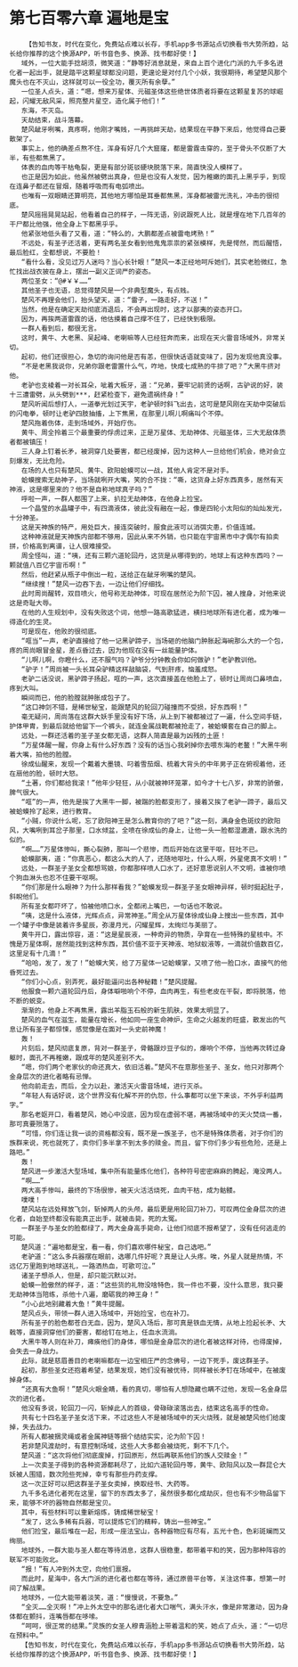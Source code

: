 # 第七百零六章 遍地是宝
        【告知书友，时代在变化，免费站点难以长存，手机app多书源站点切换看书大势所趋，站长给你推荐的这个换源APP，听书音色多、换源、找书都好使！】
       域外，一位大能手捻胡须，微笑道：“静等好消息就是，来自上百个进化门派的九千多名进化者一起出手，就是踏平这颗星球都没问题，更遑论是对付几个小妖，我很期待，希望楚风那个魔头也在不灭山，这样就可以一役全功，覆灭所有余孽。”
       一位圣人点头，道：“嗯，想来万星体、元磁圣体这些绝世体质者将要在这颗星复苏的球崛起，闪耀无敌风采，照亮整片星空，造化属于他们！”
       东海，不灭岛。
       天劫结束，战斗落幕。
       楚风龇牙咧嘴，真疼啊，他刚才嘴贱，一再挑衅天劫，结果现在平静下来后，他觉得自己要散架了。
       事实上，他的确差点熬不住，浑身有好几个大窟窿，都是雷霆击穿的，至于骨头不仅断了大半，有些都焦黑了。
       体表的血肉等干枯龟裂，更是有部分斑驳硬块脱落下来，简直快没人模样了。
       也正是因为如此，他虽然被劈出真身，但是也没有人发觉，因为稚嫩的面孔上黑乎乎，到现在连鼻子都还在冒烟，随着呼吸而有电弧喷出。
       也唯有一双眼睛还算明亮，其他地方哪怕是耳垂都焦黑，浑身都被雷光洗礼，冲击的很彻底。
       楚风摇摇晃晃站起，他看着自己的样子，一阵无语，别说跟死人比，就是埋在地下几百年的干尸都比他强，他全身上下都黑乎乎。
       他紧张地低头看了又看，道：“特么的，大鹏都差点被雷电烤熟！”
       不远处，有圣子还活着，更有两名圣女看到他鬼鬼祟祟的紧张模样，先是愕然，而后醒悟，最后脸红，全都想说，不要脸！
       “看什么看，没见过万人迷吗？当心长针眼！”楚风一本正经地呵斥她们，其实老脸微红，急忙找出战衣披在身上，摆出一副义正词严的姿态。
       两位圣女：“@#￥￥……”
       其他圣子也无语，总觉得楚风是一个非典型魔头，有点贱。
       楚风不再理会他们，抬头望天，道：“雷子，一路走好，不送！”
       当然，他是在确定天劫彻底消退后，不会再出现时，这才以鄙夷的姿态开口。
       因为，再挨两道雷霆的话，他估摸着自己撑不住了，已经快到极限。
       一群人看到后，都很无言。
       这时，黄牛、大老黑、吴起峰、老喇嘛等人已经狂奔而来，出现在天火雷音场域外，非常关切。
       起初，他们还很担心，急切的询问他是否有恙，但很快话语就变味了，因为发现他真没事。
       “不是老黑我说你，兄弟你跟老雷置什么气，咋地，快成七成熟的牛排了吧？”大黑牛挤对他。
       老驴也支棱着一对长耳朵，呲着大板牙，道：“兄弟，要牢记前贤的话啊，古驴说的好，装十三遭雷劈，从头劈到***，赶紧检查下，避免遗祸终身！”
       楚风听闻后想打人，一道拳光划过天宇，老驴顿时斜飞出去，这可是楚风刚在天劫中突破后的闪电拳，顿时让老驴四肢抽搐，上下焦黑，在那里儿啊儿啊痛叫个不停。
       楚风拖着伤体，走到场域外，开始疗伤。
       黄牛、周全拎着三个最重要的俘虏过来，正是万星体、无劫神体、元磁圣体，三大无敌体质者都被镇压！
       三人身上钉着长矛，被洞穿几处要害，都已经废掉，因为这种人一旦给他们机会，绝对会立刻爆发，无比危险。
       在场的人也只有楚风、黄牛、欧阳蛤蟆可以一战，其他人肯定不是对手。
       蛤蟆搜索无劫神子，当场就咧开大嘴，笑的合不拢：“嘶，这货身上好东西真多，居然有天神液，这是哪里来的？他不是自称地球真子吗？”
       呼啦一声，一群人都围了上来，扒拉无劫神体，在他身上捡宝。
       一个晶莹的水晶罐子中，有四滴液体，彼此没有融在一起，像是四轮小太阳似的灿灿发光，十分神圣。
       这是天神族的特产，用处巨大，接连突破时，服食此液可以消弭灾患，价值连城。
       这种神液就是天神族内部都不够用，因此从来不外销，也只能在宇宙黑市中才偶尔有拍卖拼，价格高到离谱，让人很难接受。
       周全怪叫，道：“咦，还有三颗六道轮回丹，这货是从哪得到的，地球上有这种东西吗？一颗就值八百亿宇宙币啊！”
       然后，他赶紧从瓶子中倒出一粒，送给正在龇牙咧嘴的楚风。
       “继续搜！”楚风一边吞下去，一边让他们仔细找。
       此时周尚醒转，双目喷火，他号称无劫神体，可现在居然沦为阶下囚，被人搜身，对他来说这是奇耻大辱。
       在他的人生规划中，没有失败这个词，他想一路高歌猛进，横扫地球所有进化者，成为唯一得造化的生灵。
       可是现在，他败的很彻底。
       “哐当”一声，老驴直接给了他一记黑驴蹄子，当场砸的他脑门肿胀起海碗那么大的一个包，疼的周尚眼冒金星，差点昏过去，因为他现在没有一丝能量护体。
       “儿啊儿啊，你瞪什么，还不服气吗？驴爷分分钟教会你如何做驴！”老驴教训他。
       “驴子！”周尚被一头长耳朵驴精这样敲脑袋，气到肝疼，恼羞成怒。
       老驴二话没说，黑驴蹄子扬起，哐的一声，这次直接盖在他脸上了，顿时让周尚口鼻喷血，疼到大叫。
       瞬间而已，他的脸膛就肿胀成包子了。
       “这口神剑不错，是稀世秘宝，能跟楚风的轮回刀碰撞而不受损，好东西啊！”
       毫无疑问，周尚落在这群大妖手里没有好下场，从上到下被都被过了一遍，什么空间手链，护体甲胄，到最后就给他留下一个裤头，就连金属战靴都被抢走了，被蛤蟆套在自己的脚上。
       远处，一群还活着的圣子圣女都无语，这群人简直是最为凶残的土匪！
       “万星体醒一醒，你身上有什么好东西？没有的话当心我剁掉你去喂东海的老鳌！”大黑牛咧着大嘴，拍他的脸膛。
       徐成仙醒来，发现一个戴着大墨镜、叼着雪茄烟、梳着大背头的中年男子正在俯视着他，还在扇他的脸，顿时大怒。
       “土著，你们都给我滚！”他年少轻狂，从小就被神环笼罩，如今才十七八岁，非常的骄傲，脾气很大。
       “哐”的一声，他先是挨了大黑牛一脚，被踹的脸都变形了，接着又挨了老驴一蹄子，最后又被蛤蟆拎了起来，进行教育。
       “小贼，你说什么呢，忘了欧阳神王是怎么教育你的了吧？”这一刻，满身金色斑纹的欧阳风，大嘴咧到耳岔子那里，口水倾盆，全喷在徐成仙的身上，让他一头一脸都湿漉漉，跟水洗的似的。
       “啊……”万星体惨叫，撕心裂肺，那叫一个悲惨，而后开始在这里干呕，狂吐不已。
       蛤蟆鄙夷，道：“你真恶心，都这么大的人了，还随地呕吐，什么人啊，外星佬真不文明！”
       远处，一群圣子圣女全都想骂娘，你都那样喷人口水了，还好意思说别人不文明，谁被你喷个狗血淋头也忍不住要干呕啊。
       “你们那是什么眼神？为什么那样看我？”蛤蟆发现一群圣子圣女眼神异样，顿时挺起肚子，斜睨他们。
       所有圣女都吓坏了，怕被他喷口水，全都闭上嘴巴，一句话也不敢说。
       “咦，这是什么液体，光辉点点，异常神圣。”周全从万星体徐成仙身上搜出一些东西，其中一个罐子中像是装着许多星辰，弥漫月光，闪耀星辉，太绚烂与美丽了。
       黄牛开口，露出惊容，道：“这是星辰液，一种奇异的物质，孕育在一些特殊的星核中。不愧是万星体啊，居然能找到这种东西，其价值不亚于天神液、地狱蚁液等，一滴就价值数百亿，这里足有十几滴！”
       “哈哈，发了，发了！”蛤蟆大笑，给了万星体一记蛤蟆掌，又喷了他一脸口水，直接气的他昏死过去。
       “你们小心点，别弄死，最好能逼问出各种秘籍！”楚风提醒。
       他服食一颗六道轮回丹后，身体噼啪响个不停，血肉再生，有些老皮在干裂，即将脱落，他不断的蜕变。
       渐渐的，他身上不再焦黑，露出羊脂玉石般的新生肌肤，效果太明显了。
       楚风的血气在滋生，能量在增长，他如同一座生命神炉，生命之火越发的旺盛，散发出的气息让所有圣子都惊悚，感觉像是在面对一头史前神魔！
       轰！
       片刻后，楚风彻底复原，背对一群圣子，骨骼跟炒豆子似的，爆响个不停，当他再次转过身躯时，面孔不再稚嫩，跟成年的楚风差别不大。
       “嗯，你们两个老家伙的命还真大，依旧活着。”楚风不在意那些圣子、圣女，他只对那两个金身层次的进化者略有忌惮。
       他向前走去，而后，全力以赴，激活天火雷音场域，进行灭杀。
       “年轻人有话好说，这个世界没有化解不开的仇怨，什么事都可以坐下来谈，不外乎利益两字。”
       那名老妪开口，看着楚风，她心中没底，因为现在虚弱不堪，再被场域中的天火焚烧一番，那可真要殒落了。
       “可惜，你们连让我一谈的资格都没有，既不是一族圣子，也不是特殊体质者，对于你们的族群来说，死也就死了，卖你们多半拿不到太多的赎金。而且，留下你们多少有些危险，还是上路吧。”
       轰！
       楚风进一步激活大型场域，集中所有能量炼化他们，各种符号密密麻麻的腾起，淹没两人。
       “啊……”
       两大高手惨叫，最终的下场很惨，被天火活活烧死，血肉干枯，成为骷髅。
       噗噗！
       楚风站在远处释放飞剑，斩掉两人的头颅，最后更是用轮回刀补刀，可叹两位金身层次的进化者，自始至终都没有能真正出手，就被击毙，死的太冤。
       一群圣子与圣女的脸都绿了，两大金身高手毙命，让他们彻底不报希望了，没有任何逃走的可能。
       楚风道：“遍地都是宝，看一看，你们喜欢哪件秘宝，自己选吧。”
       老驴道：“这么多兵器摆在眼前，选哪几件好呢？真是让人头疼。唉，外星人就是热情，不远亿万里跑到地球送礼，一路洒热血，可歌可泣。”
       诸圣子想杀人，但是，却只能沉默以对。
       蛤蟆一脸傲然的样子，道：“这些货的礼物没啥特色，我一件也不要，没什么意思，我只要无劫神体当陪练，杀他十八遍，磨砺我的神王身！”
       “小心此地别藏着大鱼！”黄牛提醒。
       楚风点头，带领一群人进入场域中，开始捡宝，也在补刀。
       所有圣子的脸色都苍白无血，因为，楚风入场后，那可真是铁血无情，从地上捡起长矛、大戟等，直接洞穿他们的要害，都给钉在地上，任血水流淌。
       大黑牛等人则在补刀，瘫痪他们的身体，哪怕是金身层次的进化者被这样对待，也得废掉，会失去一身战力。
       此际，就是慈眉善目的老喇嘛都在一边宝相庄严的念佛号，一边下死手，废这群圣子。
       起初，那些圣女还抱着希望，结果发现，她们没有被优待，同样被长矛钉在场域中，在被废掉身体。
       “还真有大鱼啊！”楚风火眼金睛，看的真切，哪怕有人想隐藏也瞒不过他，发现一名金身层次的进化者。
       他没有多说，轮回刀一闪，斩掉此人的首级，骨碌碌滚落出去，结束这名高手的性命。
       共有七十四名圣子圣女活下来，不过这些人不是被场域中的天火烧残，就是被楚风他们给废掉，失去战力。
       所有人都被捆灵绳或者金属神链等捆个结结实实，沦为阶下囚！
       若非楚风渡劫时，有意控制场域，这些人大多都会被烧死，剩不下几个。
       楚风道：“这次将他们彻底废掉，打回原形，然后再联系他们的族人交赎金！”
       上一次卖圣子得到的各种资源都耗尽了，比如六道轮回丹等，黄牛、欧阳风以及一群昆仑大妖被人围猎，数次险些死掉，幸亏有那些丹药支撑。
       这一次正好可以把这群圣子圣女卖掉，换取经书、大药等。
       九千多名进化者死在这里，留下的东西太多了，虽然很多都化成劫灰，但也有不少物品留下来，能够不坏的器物自然都是宝贝。
       其中，有些材料可以重新熔炼，铸成稀世秘宝！
       “发了，这么多稀有兵器，可以提炼它们的精粹，铸出一些神宝。”
       他们捡宝，最后堆在一起，形成一座法宝山，各种器物应有尽有，五光十色，色彩斑斓而又绚丽。
       地球外，一群大能与圣人都在等待消息，这群人很稳重，都带着平和的笑，因为那种阵容的联军不可能败北。
       “报！”有人冲到外太空，向他们禀报。
       而此时，星海中，各大门派的进化者也都在等待，通过原兽平台等，关注这件事，想第一时间了解战果。
       地球外，一位大能带着淡笑，道：“慢慢说，不要急。”
       “全灭……全灭啊！”冲上外太空中的那名进化者大口喘气，满头汗水，像是非常激动，因为身体都在颤抖，连嘴唇都在哆嗦。
       “呵呵，很正常的结果。”灵族的女圣人穆青涵脸上带着温和的笑，她点了点头，道：“一切尽在预料中。”
       【告知书友，时代在变化，免费站点难以长存，手机app多书源站点切换看书大势所趋，站长给你推荐的这个换源APP，听书音色多、换源、找书都好使！】